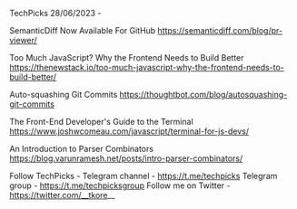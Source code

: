 TechPicks 28/06/2023 -

SemanticDiff Now Available For GitHub
https://semanticdiff.com/blog/pr-viewer/

Too Much JavaScript? Why the Frontend Needs to Build Better
https://thenewstack.io/too-much-javascript-why-the-frontend-needs-to-build-better/

Auto-squashing Git Commits
https://thoughtbot.com/blog/autosquashing-git-commits

The Front-End Developer's Guide to the Terminal
https://www.joshwcomeau.com/javascript/terminal-for-js-devs/

An Introduction to Parser Combinators
https://blog.varunramesh.net/posts/intro-parser-combinators/

Follow TechPicks -
Telegram channel - https://t.me/techpicks
Telegram group - https://t.me/techpicksgroup
Follow me on Twitter - https://twitter.com/__tkore__